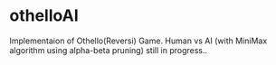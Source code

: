 # othelloAI

Implementaion of Othello(Reversi) Game. Human vs AI (with MiniMax algorithm using alpha-beta pruning)
 still in progress..
